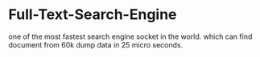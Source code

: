 # Full-Text-Search-Engine
one of the most fastest search engine socket in the world. which can find document from 60k dump data in 25 micro seconds.
